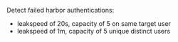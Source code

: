 Detect failed harbor authentications:

 - leakspeed of 20s, capacity of 5 on same target user
 - leakspeed of 1m, capacity of 5 unique distinct users